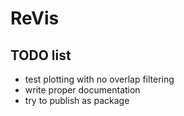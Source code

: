 # ReVis

## TODO list

* test plotting with no overlap filtering
* write proper documentation
* try to publish as package
